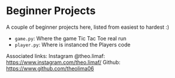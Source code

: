 # Beginner Projects

A couple of beginner projects here, listed from easiest to hardest :)

- `game.py`: Where the game Tic Tac Toe real run
- `player.py`: Where is instanced the Players code

Associated links:
Instagram @theo.limaf: https://www.instagram.com/theo.limaf/ 
Github: https://www.github.com/theolima06